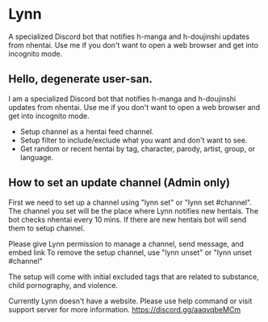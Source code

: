 # Lynn
A specialized Discord bot that notifies h-manga and h-doujinshi updates from nhentai. Use me if you don't want to open a web browser and get into incognito mode.

## Hello, degenerate user-san.
I am a specialized Discord bot that notifies h-manga and h-doujinshi updates from nhentai. Use me if you don't want to open a web browser and get into incognito mode.

- Setup channel as a hentai feed channel.
- Setup filter to include/exclude what you want and don't want to see.
- Get random or recent hentai by tag, character, parody, artist, group, or language.

## How to set an update channel (Admin only)
First we need to set up a channel using "lynn set" or "lynn set #channel". The channel you set will be the place where Lynn notifies new hentais. The bot checks nhentai every 10 mins. If there are new hentais bot will send them to setup channel.

Please give Lynn permission to manage a channel, send message, and embed link
To remove the setup channel, use "lynn unset" or "lynn unset #channel"

The setup will come with initial excluded tags that are related to substance, child pornography, and violence.

Currently Lynn doesn't have a website. Please use help command or visit support server for more information.
https://discord.gg/aaqvqbeMCm
